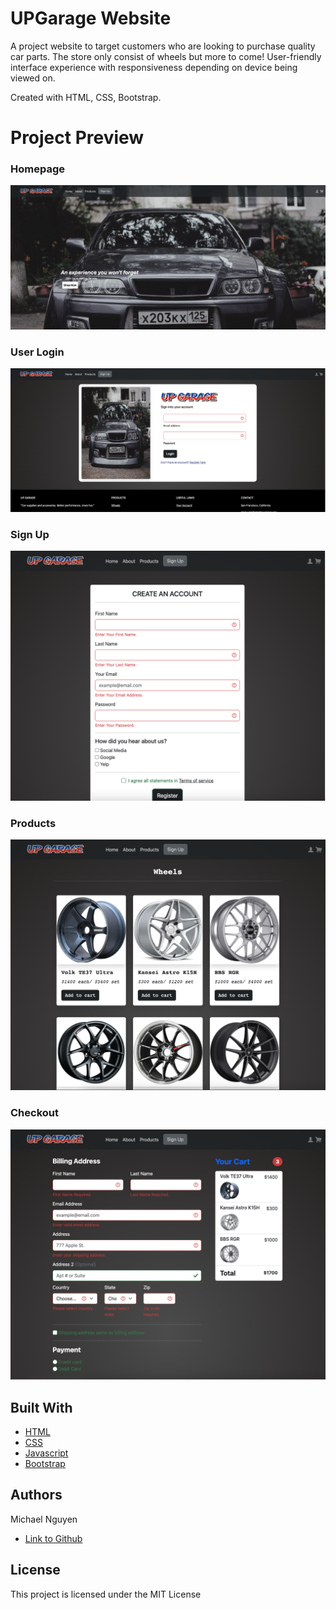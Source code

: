# UPGarage Website
A project website to target customers who are looking to purchase quality car parts. The store only consist of wheels but more to come! User-friendly interface experience with responsiveness depending on device being viewed on. 

Created with HTML, CSS, Bootstrap.

# Project Preview

### Homepage
![homepage](Assets/images/readme/homepage.png)

### User Login
![user login](Assets/images/readme/userlogin.png)

### Sign Up
![sign up](Assets/images/readme/register.png)
### Products
![products](Assets/images/readme/products.png)
### Checkout
![checkout](Assets/images/readme/checkout.png)
## Built With

* [HTML](https://developer.mozilla.org/en-US/docs/Web/HTML)
* [CSS](https://developer.mozilla.org/en-US/docs/Web/CSS)
* [Javascript](https://developer.mozilla.org/en-US/docs/Web/JavaScript)
* [Bootstrap](https://getbootstrap.com/docs/5.3/getting-started/introduction)


## Authors

Michael Nguyen

- [Link to Github](https://github.com/MichaelNguyenTT)



## License

This project is licensed under the MIT License 

